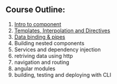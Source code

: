 ## Course Outline:

1. [Intro to component](./1.%20Introductions%20-%20components/)
2. [Templates, Interpolation and Directives](./2.%20templates%20Interpolation%20Directives/)
3. [Data binding & pipes](./3.%20Data%20%20Binding%20%26%20pipes/)
4. Building nested components
5. Services and dependency injection
6. retriving data using http
7. navigation and routing
8. angular modules
9. building, testing and deploying with CLI